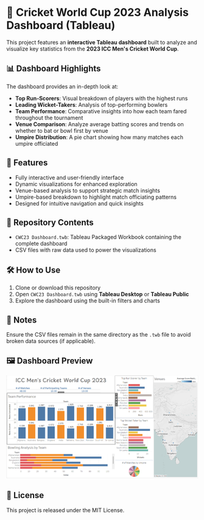 # 🏏 Cricket World Cup 2023 Analysis Dashboard (Tableau)

This project features an **interactive Tableau dashboard** built to analyze and visualize key statistics from the **2023 ICC Men's Cricket World Cup**.

## 📊 Dashboard Highlights

The dashboard provides an in-depth look at:

- **Top Run-Scorers**: Visual breakdown of players with the highest runs
- **Leading Wicket-Takers**: Analysis of top-performing bowlers
- **Team Performance**: Comparative insights into how each team fared throughout the tournament
- **Venue Comparison**: Analyze average batting scores and trends on whether to bat or bowl first by venue
- **Umpire Distribution**: A pie chart showing how many matches each umpire officiated

## 🚀 Features

- Fully interactive and user-friendly interface
- Dynamic visualizations for enhanced exploration
- Venue-based analysis to support strategic match insights
- Umpire-based breakdown to highlight match officiating patterns
- Designed for intuitive navigation and quick insights

## 📁 Repository Contents

- `CWC23 Dashboard.twb`: Tableau Packaged Workbook containing the complete dashboard
- CSV files with raw data used to power the visualizations

## 🛠️ How to Use

1. Clone or download this repository
2. Open `CWC23 Dashboard.twb` using **Tableau Desktop** or **Tableau Public**
3. Explore the dashboard using the built-in filters and charts

## 📌 Notes

Ensure the CSV files remain in the same directory as the `.twb` file to avoid broken data sources (if applicable).


## 🖼️ Dashboard Preview

![Dashboard Preview](Preview.png)


## 📜 License

This project is released under the MIT License.

